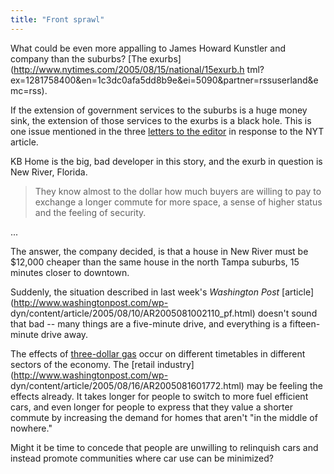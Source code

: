 ```yaml
---
title: "Front sprawl"
---
```

What could be even more appalling to James Howard Kunstler and company than
the suburbs? [The exurbs](http://www.nytimes.com/2005/08/15/national/15exurb.h
tml?ex=1281758400&en=1c3dc0afa5dd8b9e&ei=5090&partner=rssuserland&emc=rss).

If the extension of government services to the suburbs is a huge money sink,
the extension of those services to the exurbs is a black hole. This is one
issue mentioned in the three [letters to the
editor](http://www.nytimes.com/2005/08/17/opinion/l17exurbs.html) in response
to the NYT article.

KB Home is the big, bad developer in this story, and the exurb in question is
New River, Florida.

> They know almost to the dollar how much buyers are willing to pay to
exchange a longer commute for more space, a sense of higher status and the
feeling of security.

  
...

  
The answer, the company decided, is that a house in New River must be $12,000
cheaper than the same house in the north Tampa suburbs, 15 minutes closer to
downtown.

  
Suddenly, the situation described in last week's _Washington Post_
[article](http://www.washingtonpost.com/wp-
dyn/content/article/2005/08/10/AR2005081002110_pf.html) doesn't sound that bad
-- many things are a five-minute drive, and everything is a fifteen-minute
drive away.

  
The effects of [three-dollar
gas](http://gristmill.grist.org/story/2005/8/16/182925/221) occur on different
timetables in different sectors of the economy. The [retail
industry](http://www.washingtonpost.com/wp-
dyn/content/article/2005/08/16/AR2005081601772.html) may be feeling the
effects already. It takes longer for people to switch to more fuel efficient
cars, and even longer for people to express that they value a shorter commute
by increasing the demand for homes that aren't "in the middle of nowhere."

  
Might it be time to concede that people are unwilling to relinquish cars and
instead promote communities where car use can be minimized?

